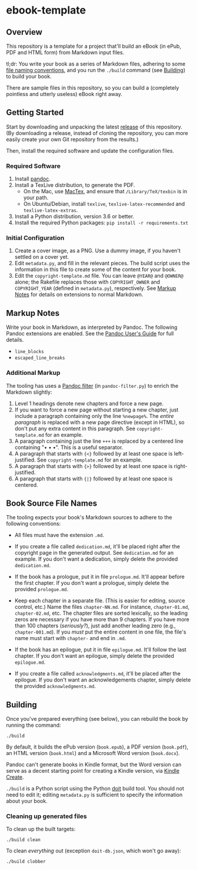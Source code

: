 # ebook-template

## Overview

This repository is a template for a project that'll build an eBook (in
ePub, PDF and HTML form) from Markdown input files.

tl;dr: You write your book as a series of Markdown files, adhering to some
[file naming conventions](#book-source-file-names), and you run the `./build`
command (see [Building](#building)) to build your book.

There are sample files in this repository, so you can build a (completely
pointless and utterly useless) eBook right away.

## Getting Started

Start by downloading and unpacking the latest
[release](https://github.com/bmc/ebook-template/releases) of this repository.
(By downloading a release, instead of cloning the repository, you can more
easily create your own Git repository from the results.)

Then, install the required software and update the configuration files.

### Required Software

1. Install [pandoc](http://pandoc.org).
2. Install a TexLive distribution, to generate the PDF. 
    * On the Mac, use [MacTex](https://www.tug.org/mactex/mactex-download.html),
      and ensure that `/Library/TeX/texbin` is in your path.
    * On Ubuntu/Debian, install `texlive`, `texlive-latex-recommended` and
      `texlive-latex-extras`.
3. Install a Python distribution, version 3.6 or better.
4. Install the required Python packages: `pip install -r requirements.txt`


### Initial Configuration

1. Create a cover image, as a PNG. Use a dummy image, if you haven't
   settled on a cover yet.
2. Edit `metadata.py`, and fill in the relevant pieces. The build script
   uses the information in this file to create some of the content for your
   book.
3. Edit the `copyright-template.md` file. You can leave `@YEAR@` and
   `@OWNER@` alone; the Rakefile replaces those with `COPYRIGHT_OWNER`
   and `COPYRIGHT_YEAR` (defined in `metadata.py`), respectively.
   See [Markup Notes](#markup-notes) for details on extensions to normal
   Markdown.


## Markup Notes

Write your book in Markdown, as interpreted by Pandoc. The following Pandoc
extensions are enabled. See the
[Pandoc User's Guide](http://pandoc.org/MANUAL.html) for full details.

* `line_blocks`
* `escaped_line_breaks`

### Additional Markup

The tooling has uses a [Pandoc filter](https://github.com/jgm/pandocfilters)
(in `pandoc-filter.py`) to enrich the Markdown slightly:

1. Level 1 headings denote new chapters and force a new page.
2. If you want to force a new page without starting a new chapter, just
   include a paragraph containing only the line `%newpage%`. The 
   _entire paragraph_ is replaced with a new page directive (except in HTML),
   so don't put any extra content in this paragraph. See
   `copyright-template.md` for an example.
3. A paragraph containing just the line `+++` is replaced by a centered line
   containing "• • •". This is a useful separator.
4. A paragraph that starts with `{<}` followed by at least one space is
   left-justified. See `copyright-template.md` for an example.
5. A paragraph that starts with `{>}` followed by at least one space is
   right-justified.
6. A paragraph that starts with `{|}` followed by at least one space is
   centered.

## Book Source File Names

The tooling expects your book's Markdown sources to adhere to the
following conventions:

* All files must have the extension `.md`.

* If you create a file called `dedication.md`, it'll be placed right after the
  copyright page in the generated output. See `dedication.md` for an example.
  If you don't want a dedication, simply delete the provided `dedication.md`.

* If the book has a prologue, put it in file `prologue.md`. It'll appear
  before the first chapter. If you don't want a prologue, simply delete the
  provided `prologue.md`.
  
* Keep each chapter in a separate file. (This is easier for editing, source
  control, etc.) Name the files `chapter-NN.md`. For instance,
  `chapter-01.md`, `chapter-02.md`, etc. The chapter files are sorted
  lexically, so the leading zeros are necessary if you have more than 9
  chapters. If you have more than 100 chapters (_seriously?_), just add
  another leading zero (e.g., `chapter-001.md`). If you _must_ put the entire
  content in one file, the file's name must start with `chapter-` and end in
  `.md`.
  
* If the book has an epilogue, put it in file `epilogue.md`. It'll follow the
  last chapter. If you don't want an epilogue, simply delete the provided
  `epilogue.md`.
  
* If you create a file called `acknowledgments.md`, it'll be placed after the
  epilogue. If you don't want an acknowledgements chapter, simply delete the
  provided `acknowledgments.md`.

## Building

Once you've prepared everything (see below), you can rebuild the book
by running the command:

```
./build
```

By default, it builds the ePub version (`book.epub`), a PDF version
(`book.pdf`), an HTML version (`book.html`) and a Microsoft Word version
(`book.docx`).

Pandoc can't generate books in Kindle format, but the Word version can serve
as a decent starting point for creating a Kindle version, via
[Kindle Create](https://kdp.amazon.com/en_US/help/topic/G202131100).

`./build` is a Python script using the Python [doit](http://pydoit.org/)
build tool. You should not need to edit it; editing `metadata.py` is
sufficient to specify the information about your book.

### Cleaning up generated files

To clean up the built targets:

```
./build clean
```

To clean _everything_ out (exception `doit-db.json`, which won't go away):

```
./build clobber
```
